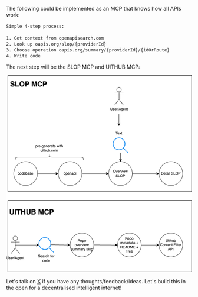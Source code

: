 The following could be implemented as an MCP that knows how all APIs work:

```
Simple 4-step process:

1. Get context from openapisearch.com
2. Look up oapis.org/slop/{providerId}
3. Choose operation oapis.org/summary/{providerId}/{idOrRoute}
4. Write code
```

The next step will be the SLOP MCP and UITHUB MCP:

![](slop-mcp.drawio.png)

Let's talk on [X](https://x.com/janwilmake) if you have any thoughts/feedback/ideas. Let's build this in the open for a decentralised intelligent internet!
